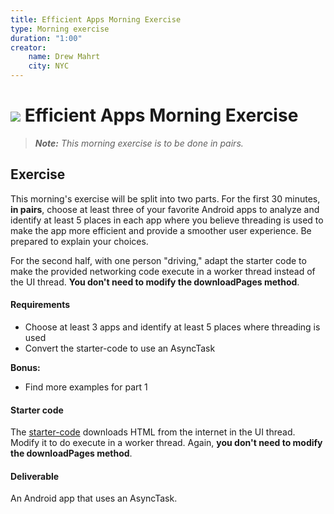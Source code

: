 ```yaml
---
title: Efficient Apps Morning Exercise
type: Morning exercise
duration: "1:00"
creator:
    name: Drew Mahrt
    city: NYC
---
```


# ![](https://ga-dash.s3.amazonaws.com/production/assets/logo-9f88ae6c9c3871690e33280fcf557f33.png) Efficient Apps Morning Exercise

> ***Note:*** _This morning exercise is to be done in pairs._

## Exercise

This morning's exercise will be split into two parts. For the first 30 minutes, **in pairs**, choose at least three of your favorite Android apps to analyze and identify at least 5 places in each app where you believe threading is used to make the app more efficient and provide a smoother user experience. Be prepared to explain your choices.

For the second half, with one person "driving," adapt the starter code to make the provided networking code execute in a worker thread instead of the UI thread. **You don't need to modify the downloadPages method**.  

#### Requirements

- Choose at least 3 apps and identify at least 5 places where threading is used
- Convert the starter-code to use an AsyncTask

**Bonus:**
- Find more examples for part 1

#### Starter code

The [starter-code](starter-code) downloads HTML from the internet in the UI thread. Modify it to do execute in a worker thread. Again, **you don't need to modify the downloadPages method**.

#### Deliverable

An Android app that uses an AsyncTask.
